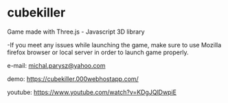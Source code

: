 # cubekiller
Game made with Three.js - Javascript 3D library

-If you meet any issues while launching the game, make sure to use Mozilla firefox browser or local server in order to launch game properly.

e-mail: michal.parysz@yahoo.com

demo: https://cubekiller.000webhostapp.com/

youtube: https://www.youtube.com/watch?v=KDgJQlDwpiE
